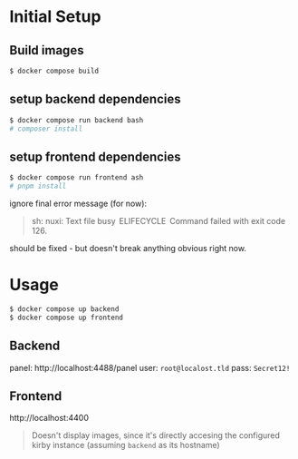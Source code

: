 # Initial Setup 

## Build images

```sh
$ docker compose build
```

## setup backend dependencies

```sh
$ docker compose run backend bash
# composer install
```

## setup frontend dependencies

``` sh
$ docker compose run frontend ash
# pnpm install
```

ignore final error message (for now): 
> sh: nuxi: Text file busy
> ELIFECYCLE  Command failed with exit code 126.

should be fixed - but doesn't break anything obvious right now.

# Usage
 
``` sh
$ docker compose up backend
$ docker compose up frontend
```

## Backend

panel: http://localhost:4488/panel
user: `root@localost.tld`
pass: `Secret12!`

## Frontend

http://localhost:4400

> Doesn't display images, since it's directly accesing the configured kirby instance (assuming `backend` as its hostname)
